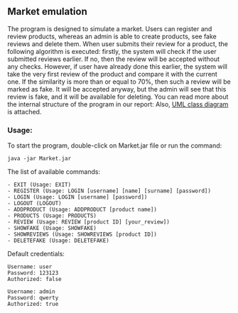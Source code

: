 ## Market emulation

The program is designed to simulate a market. Users can register and review products, whereas an
admin is able to create products, see fake reviews and delete them. When user submits
their review for a product, the following algorithm is executed: firstly, the system will check
if the user submitted reviews earlier. If no, then the review will be accepted without any checks.
However, if user have already done this earlier, the system will take the very first review
of the product and compare it with the current one. If the similarity is more than or equal to
70%, then such a review will be marked as fake. It will be accepted anyway, but the admin will
see that this review is fake, and it will be available for deleting. You can read more about
the internal structure of the program in our report: Also,
[UML class diagram](https://drive.google.com/file/d/160g4VCyP59wjs47gMEL-HF1XOEJoZMDB/view?usp=sharing) is attached.

### Usage:

To start the program, double-click on Market.jar file or run the command:

`java -jar Market.jar`

The list of available commands:
```
- EXIT (Usage: EXIT)
- REGISTER (Usage: LOGIN [username] [name] [surname] [password])
- LOGIN (Usage: LOGIN [username] [password])
- LOGOUT (LOGOUT)
- ADDPRODUCT (Usage: ADDPRODUCT [product name])
- PRODUCTS (Usage: PRODUCTS)
- REVIEW (Usage: REVIEW [product ID] [your_review])
- SHOWFAKE (Usage: SHOWFAKE)
- SHOWREVIEWS (Usage: SHOWREVIEWS [product ID])
- DELETEFAKE (Usage: DELETEFAKE)
```

Default credentials:
```
Username: user
Password: 123123
Authorized: false

Username: admin
Password: qwerty
Authorized: true
```
